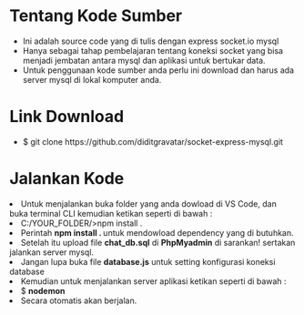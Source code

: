 # Tentang Kode Sumber
<ul>
  <li>Ini adalah source code yang di tulis dengan express socket.io mysql</li>
  <li>Hanya sebagai tahap pembelajaran tentang koneksi socket yang bisa menjadi jembatan antara mysql dan aplikasi untuk bertukar data.</li>
  <li>Untuk penggunaan kode sumber anda perlu ini download dan harus ada server mysql di lokal komputer anda.</li>
</ul>

# Link Download
<ul>
  <li>$ git clone https://github.com/diditgravatar/socket-express-mysql.git</li>
</ul>

# Jalankan Kode
<li>Untuk menjalankan buka folder yang anda dowload di VS Code, dan buka terminal CLI kemudian ketikan seperti di bawah :</li>
<li>C:/YOUR_FOLDER/>npm install . </li>
<li>Perintah <b>npm install . </b> untuk mendowload dependency yang di butuhkan.</li>
<li>Setelah itu upload file <b>chat_db.sql</b> di <b>PhpMyadmin</b> di sarankan! sertakan jalankan server mysql.</li>
<li>Jangan lupa buka file <b>database.js</b> untuk setting konfigurasi koneksi database</li>
<li>Kemudian untuk menjalankan server aplikasi ketikan seperti di bawah :</li>
<li>$ <b>nodemon</b></li>
<li>Secara otomatis akan berjalan.</li>
